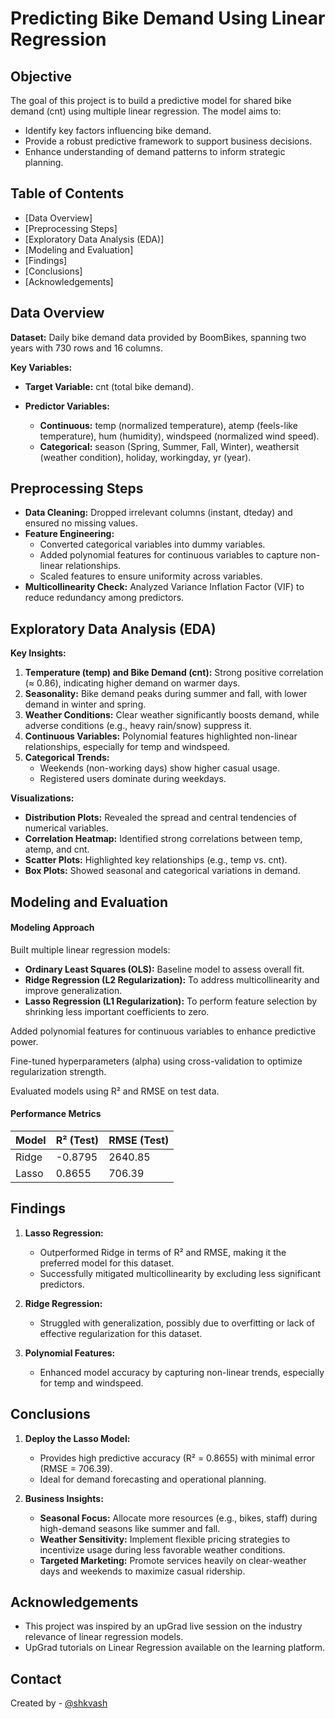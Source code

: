 
# Predicting Bike Demand Using Linear Regression

## Objective

The goal of this project is to build a predictive model for shared bike demand (cnt) using multiple linear regression. The model aims to:

- Identify key factors influencing bike demand.
- Provide a robust predictive framework to support business decisions.
- Enhance understanding of demand patterns to inform strategic planning.

## Table of Contents
* [Data Overview]
* [Preprocessing Steps]
* [Exploratory Data Analysis (EDA)]
* [Modeling and Evaluation]
* [Findings]
* [Conclusions]
* [Acknowledgements]

## Data Overview

**Dataset:** Daily bike demand data provided by BoomBikes, spanning two years with 730 rows and 16 columns.

**Key Variables:**

- **Target Variable:** cnt (total bike demand).

- **Predictor Variables:**
  - **Continuous:** temp (normalized temperature), atemp (feels-like temperature), hum (humidity), windspeed (normalized wind speed).
  - **Categorical:** season (Spring, Summer, Fall, Winter), weathersit (weather condition), holiday, workingday, yr (year).

## Preprocessing Steps

- **Data Cleaning:** Dropped irrelevant columns (instant, dteday) and ensured no missing values.
- **Feature Engineering:**
  - Converted categorical variables into dummy variables.
  - Added polynomial features for continuous variables to capture non-linear relationships.
  - Scaled features to ensure uniformity across variables.
- **Multicollinearity Check:** Analyzed Variance Inflation Factor (VIF) to reduce redundancy among predictors.

## Exploratory Data Analysis (EDA)

**Key Insights:**

1. **Temperature (temp) and Bike Demand (cnt):** Strong positive correlation (≈ 0.86), indicating higher demand on warmer days.
2. **Seasonality:** Bike demand peaks during summer and fall, with lower demand in winter and spring.
3. **Weather Conditions:** Clear weather significantly boosts demand, while adverse conditions (e.g., heavy rain/snow) suppress it.
4. **Continuous Variables:** Polynomial features highlighted non-linear relationships, especially for temp and windspeed.
5. **Categorical Trends:**
   - Weekends (non-working days) show higher casual usage.
   - Registered users dominate during weekdays.

**Visualizations:**
- **Distribution Plots:** Revealed the spread and central tendencies of numerical variables.
- **Correlation Heatmap:** Identified strong correlations between temp, atemp, and cnt.
- **Scatter Plots:** Highlighted key relationships (e.g., temp vs. cnt).
- **Box Plots:** Showed seasonal and categorical variations in demand.

## Modeling and Evaluation

#### Modeling Approach

Built multiple linear regression models:

- **Ordinary Least Squares (OLS):** Baseline model to assess overall fit.
- **Ridge Regression (L2 Regularization):** To address multicollinearity and improve generalization.
- **Lasso Regression (L1 Regularization):** To perform feature selection by shrinking less important coefficients to zero.

Added polynomial features for continuous variables to enhance predictive power.

Fine-tuned hyperparameters (alpha) using cross-validation to optimize regularization strength.

Evaluated models using R² and RMSE on test data.

#### Performance Metrics

| Model   | R² (Test)   | RMSE (Test) |
|---------|-------------|-------------|
| Ridge   | -0.8795     | 2640.85     |
| Lasso   | 0.8655      | 706.39      |

## Findings

1. **Lasso Regression:**
   - Outperformed Ridge in terms of R² and RMSE, making it the preferred model for this dataset.
   - Successfully mitigated multicollinearity by excluding less significant predictors.

2. **Ridge Regression:**
   - Struggled with generalization, possibly due to overfitting or lack of effective regularization for this dataset.

3. **Polynomial Features:**
   - Enhanced model accuracy by capturing non-linear trends, especially for temp and windspeed.

## Conclusions

1. **Deploy the Lasso Model:**
   - Provides high predictive accuracy (R² = 0.8655) with minimal error (RMSE = 706.39).
   - Ideal for demand forecasting and operational planning.

2. **Business Insights:**
   - **Seasonal Focus:** Allocate more resources (e.g., bikes, staff) during high-demand seasons like summer and fall.
   - **Weather Sensitivity:** Implement flexible pricing strategies to incentivize usage during less favorable weather conditions.
   - **Targeted Marketing:** Promote services heavily on clear-weather days and weekends to maximize casual ridership.

## Acknowledgements
- This project was inspired by an upGrad live session on the industry relevance of linear regression models.
- UpGrad tutorials on Linear Regression available on the learning platform.

## Contact
Created by - [@shkvash](https://github.com/shkvash)
